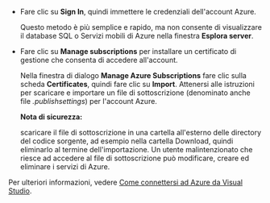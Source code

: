 * Fare clic su **Sign In**, quindi immettere le credenziali
  dell'account Azure.
  
  	Questo metodo è più semplice e rapido, ma non consente di visualizzare
  	il database SQL o Servizi mobili di Azure nella finestra **Esplora
  	server**.

* Fare clic su **Manage subscriptions** per installare un certificato di
  gestione che consenta di accedere all'account.
  
  	Nella finestra di dialogo **Manage Azure Subscriptions** fare clic
  	sulla scheda **Certificates**, quindi fare clic su **Import**.
 	 Attenersi alle istruzioni per scaricare e importare un file di
  	sottoscrizione (denominato anche file *.publishsettings*) per
  	l'account Azure.
		<div class="dev-callout">
  	**Nota di sicurezza:**

  	scaricare il file di sottoscrizione in una cartella all'esterno delle
  	directory del codice sorgente, ad esempio nella cartella Download,
  	quindi eliminarlo al termine dell'importazione. Un utente
  	malintenzionato che riesce ad accedere al file di sottoscrizione può
  	modificare, creare ed eliminare i servizi di Azure.
	</div>

Per ulteriori informazioni, vedere [Come connettersi ad Azure da Visual
Studio][1].



[1]: http://go.microsoft.com/fwlink/?LinkId=324796
